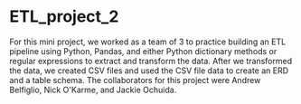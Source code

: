 # ETL_project_2
For this mini project, we worked as a team of 3 to practice building an ETL pipeline using Python, Pandas, and either Python dictionary methods or regular expressions to extract and transform the data. After we transformed the data, we created CSV files and used the CSV file data to create an ERD and a table schema. 
The collaborators for this project were Andrew Belfiglio, Nick O'Karme, and Jackie Ochuida.
